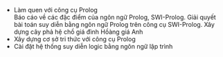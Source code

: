 - Làm quen với công cụ Prolog  
Báo cáo về các đặc điểm của ngôn ngữ Prolog, SWI-Prolog. Giải quyết bài toán suy diễn bằng ngôn ngữ Prolog trên công cụ SWI-Prolog. Xây
dựng cây phả hệ chồ giá đình Hồàng giá Anh
- Xây dựng cơ sở tri thức với công cụ Prolog  
- Cài đặt hệ thống suy diễn logic bằng ngôn ngữ lập trình
